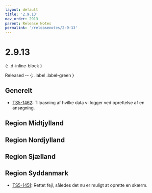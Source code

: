 ```yaml
---
layout: default
title: '2.9.13'
nav_order: 2913
parent: Release Notes
permalink: '/releasenotes/2-9-13'
---
```


# 2.9.13
{: .d-inline-block }

Released --
{: .label .label-green }

## Generelt
- [TS5-1462](https://sd.trifork.com/browse/TS5-1462): Tilpasning af hvilke data vi logger ved oprettelse af en ansøgning.

## Region Midtjylland

## Region Nordjylland

## Region Sjælland

## Region Syddanmark
- [TS5-1451](https://sd.trifork.com/browse/TS5-1451): Rettet fejl, således det nu er muligt at oprette en skærm.
